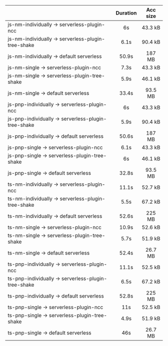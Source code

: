|                                                     | Duration | Acc size |
| :-------------------------------------------------- | :------: | :------: |
| js-nm-individually -> serverless-plugin-ncc         |    6s    |  43.3 kB |
| js-nm-individually -> serverless-plugin-tree-shake  |   6.1s   |  90.4 kB |
| js-nm-individually -> default serverless            |   50.9s  |  187 MB  |
| js-nm-single -> serverless-plugin-ncc               |   7.3s   |  43.3 kB |
| js-nm-single -> serverless-plugin-tree-shake        |   5.9s   |  46.1 kB |
| js-nm-single -> default serverless                  |   33.4s  |  93.5 MB |
| js-pnp-individually -> serverless-plugin-ncc        |    6s    |  43.3 kB |
| js-pnp-individually -> serverless-plugin-tree-shake |   5.9s   |  90.4 kB |
| js-pnp-individually -> default serverless           |   50.6s  |  187 MB  |
| js-pnp-single -> serverless-plugin-ncc              |   6.1s   |  43.3 kB |
| js-pnp-single -> serverless-plugin-tree-shake       |    6s    |  46.1 kB |
| js-pnp-single -> default serverless                 |   32.8s  |  93.5 MB |
| ts-nm-individually -> serverless-plugin-ncc         |   11.1s  |  52.7 kB |
| ts-nm-individually -> serverless-plugin-tree-shake  |   5.5s   |  67.2 kB |
| ts-nm-individually -> default serverless            |   52.6s  |  225 MB  |
| ts-nm-single -> serverless-plugin-ncc               |   10.9s  |  52.6 kB |
| ts-nm-single -> serverless-plugin-tree-shake        |   5.7s   |  51.9 kB |
| ts-nm-single -> default serverless                  |   52.4s  |  26.7 MB |
| ts-pnp-individually -> serverless-plugin-ncc        |   11.1s  |  52.5 kB |
| ts-pnp-individually -> serverless-plugin-tree-shake |   6.5s   |  67.2 kB |
| ts-pnp-individually -> default serverless           |   52.8s  |  225 MB  |
| ts-pnp-single -> serverless-plugin-ncc              |    11s   |  52.5 kB |
| ts-pnp-single -> serverless-plugin-tree-shake       |   4.9s   |  51.9 kB |
| ts-pnp-single -> default serverless                 |    46s   |  26.7 MB |